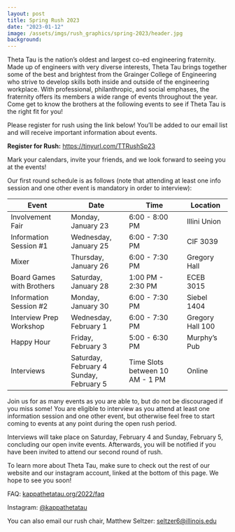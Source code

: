 ```yaml
---
layout: post
title: Spring Rush 2023
date: "2023-01-12"
image: /assets/imgs/rush_graphics/spring-2023/header.jpg
background:
---
```

Theta Tau is the nation’s oldest and largest co-ed engineering fraternity. Made up of engineers with very diverse interests, Theta Tau brings together some of the best and brightest from the Grainger College of Engineering who strive to develop skills both inside and outside of the engineering workplace. With professional, philanthropic, and social emphases, the fraternity offers its members a wide range of events throughout the year. Come get to know the brothers at the following events to see if Theta Tau is the right fit for you!

Please register for rush using the link below! You’ll be added to our email list and will receive important information about events.

**Register for Rush:** <https://tinyurl.com/TTRushSp23>

Mark your calendars, invite your friends, and we look forward to seeing you at the events!

Our first round schedule is as follows (note that attending at least one info session and one other event is mandatory in order to interview):

| Event                     | Date                                          | Time                            | Location         |
|---------------------------|-----------------------------------------------|---------------------------------|------------------|
| Involvement Fair          | Monday, January 23                            | 6:00 - 8:00 PM                  | Illini Union     |
| Information Session #1    | Wednesday, January 25                         | 6:00 - 7:30 PM                  | CIF 3039         |
| Mixer                     | Thursday, January 26                          | 6:00 - 7:30 PM                  | Gregory Hall     |
| Board Games with Brothers | Saturday, January 28                          | 1:00 PM - 2:30 PM               | ECEB 3015        |
| Information Session #2    | Monday, January 30                            | 6:00 - 7:30 PM                  | Siebel 1404      |
| Interview Prep Workshop   | Wednesday, February 1                         | 6:00 - 7:30 PM                  | Gregory Hall 100 |
| Happy Hour                | Friday, February 3                            | 5:00 - 6:30 PM                  | Murphy’s Pub     |
| Interviews                | Saturday, February 4 <br/> Sunday, February 5 | Time Slots between 10 AM - 1 PM | Online           |



Join us for as many events as you are able to, but do not be discouraged if you miss some! You are eligible to interview as you attend at least one information session and one other event, but otherwise feel free to start coming to events at any point during the open rush period.

Interviews will take place on Saturday, February 4 and Sunday, February 5, concluding our open invite events. Afterwards, you will be notified if you have been invited to attend our second round of rush.

To learn more about Theta Tau, make sure to check out the rest of our website and our instagram account, linked at the bottom of this page.
We hope to see you soon!

FAQ: [kappathetatau.org/2022/faq](https://kappathetatau.org/2022/faq)

Instagram: [@kappathetatau](https://www.instagram.com/kappathetatau/)

You can also email our rush chair, Matthew Seltzer: [seltzer6@illinois.edu](mailto:seltzer6@illinois.edu)

[//]: # (TODO uncomment this with new schedule)
[//]: # (![]&#40;/assets/imgs/rush_graphics/fall-2022/fall-rush-2022-schedule.jpg&#41;)

